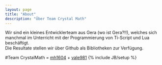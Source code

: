 ```yaml
---
layout: page
title: "About"
description: "Über Team Crystal Math"
---
```

Wir sind ein kleines Entwicklerteam aus Gera (wo ist Gera?!!), welches sich manchmal im Unterricht mit der Programmierung   von Ti-Script und Lua beschäftigt.  
Die Resultate stellen wir über Github als Bibliotheken zur Verfügung.  
 
#Team CrystalMath = <a href='https://github.com/mh1604'>mh1604</a> + <a href='https://github.com/vale981'>vale981</a>
{% include JB/setup %}
